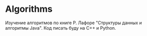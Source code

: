 # Algorithms
Изучение алгоритмов по книге Р. Лафоре "Структуры данных и алгоритмы Java". Код писать буду на C++ и Python.

